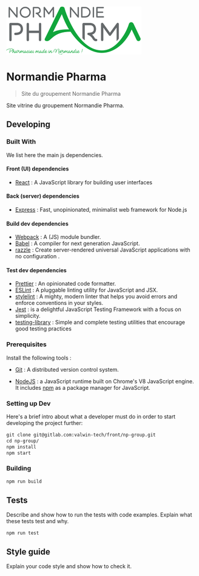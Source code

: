 ![Logo de Normandie Pharma](./src/icons/logo.svg)

# Normandie Pharma

> Site du groupement Normandie Pharma

Site vitrine du groupement Normandie Pharma.

## Developing

### Built With

We list here the main js dependencies.

#### Front (UI) dependencies

- [React](https://reactjs.org/) : A JavaScript library for building user interfaces

#### Back (server) dependencies

- [Express](https://expressjs.com/) : Fast, unopinionated, minimalist web framework for Node.js

#### Build dev dependencies

- [Webpack](https://webpack.js.org/) : A (JS) module bundler.
- [Babel](https://babeljs.io/) : A compiler for next generation JavaScript.
- [razzle](https://github.com/jaredpalmer/razzle) : Create server-rendered universal JavaScript applications with no configuration .

#### Test dev dependencies

- [Prettier](https://prettier.io/) : An opinionated code formatter.
- [ESLint](https://eslint.org/) : A pluggable linting utility for JavaScript and JSX.
- [stylelint](https://stylelint.io/) : A mighty, modern linter that helps you avoid errors and enforce conventions in your styles.
- [Jest](https://jestjs.io/) : is a delightful JavaScript Testing Framework with a focus on simplicity.
- [testing-library](https://testing-library.com/) : Simple and complete testing utilities that encourage good testing practices

### Prerequisites

Install the following tools :

- [Git](https://git-scm.com/downloads) : A distributed version control system.

- [NodeJS](https://nodejs.org/en/download/) : a JavaScript runtime built on Chrome's V8 JavaScript engine. It includes [npm](https://www.npmjs.com/) as a package manager for JavaScript.

### Setting up Dev

Here's a brief intro about what a developer must do in order to start developing
the project further:

```shell
git clone git@gitlab.com:valwin-tech/front/np-group.git
cd np-group/
npm install
npm start
```

### Building

```shell
npm run build
```

## Tests

Describe and show how to run the tests with code examples.
Explain what these tests test and why.

```shell
npm run test
```

## Style guide

Explain your code style and show how to check it.
